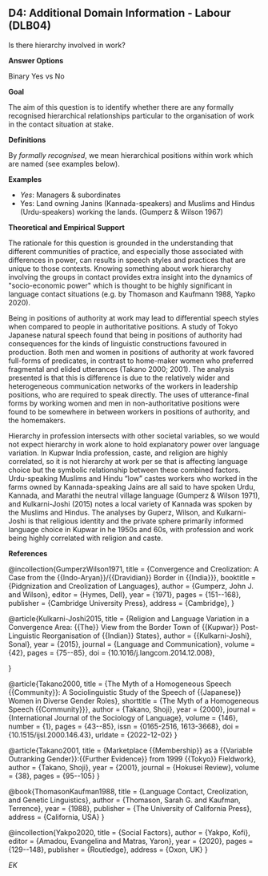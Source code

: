 ## D4: Additional Domain Information - Labour (DLB04)
Is there hierarchy involved in work?

**Answer Options** 

Binary Yes vs No 

**Goal**

The aim of this question is to identify whether there are any formally recognised hierarchical relationships particular to the organisation of work in the contact situation at stake.

**Definitions**

By _formally recognised_, we mean hierarchical positions within work which are named (see examples below).

**Examples**

- _Yes_: Managers & subordinates
- Yes: Land owning Janins (Kannada-speakers) and Muslims and Hindus (Urdu-speakers) working the lands. (Gumperz & Wilson 1967)

**Theoretical and Empirical Support**

The rationale for this question is grounded in the understanding that different communities of practice, and especially those associated with differences in power, can results in speech styles and practices that are unique to those contexts.  Knowing something about work hierarchy involving the groups in contact provides extra insight into the dynamics of "socio-economic power" which is thought to be highly significant in language contact situations (e.g. by Thomason and Kaufmann 1988, Yapko 2020). 

Being in positions of authority at work may lead to differential speech styles when compared to people in authoritative positions. A study of Tokyo Japanese natural speech found that being in positions of authority had consequences for the kinds of linguistic constructions favoured in production. Both men and women in positions of authority at work favored full-forms of predicates, in contrast to home-maker women who preferred fragmental and elided utterances (Takano 2000; 2001). The analysis presented is that this is difference is due to the relatively wider and heterogeneous communication networks of the workers in leadership positions, who are required to speak directly. The uses of utterance-final forms by working women and men in non-authoritative positions were found to be somewhere in between workers in positions of authority, and the homemakers.

Hierarchy in profession intersects with other societal variables, so we would not expect hierarchy in work alone to hold explanatory power over language variation. In Kupwar India profession, caste, and religion are highly correlated, so it is not hierarchy at work per se that is affecting language choice but the symbolic relationship between these combined factors. Urdu-speaking Muslims and Hindu “low” castes workers who worked in the farms owned by Kannada-speaking Jains are all said to have spoken Urdu, Kannada, and Marathi the neutral village language (Gumperz & Wilson 1971), and Kulkarni-Joshi (2015) notes a local variety of Kannada was spoken by the Muslims and Hindus. The analyses by Guperz, Wilson, and Kulkarni-Joshi is that religious identity and the private sphere primarily informed language choice in Kupwar in he 1950s and 60s, with profession and work being highly correlated with religion and caste.

**References**

@incollection{GumperzWilson1971,
  title = {Convergence and Creolization: A Case from the {{Indo-Aryan}}/{{Dravidian}} Border in {{India}}},
  booktitle = {Pidgnization and Creolization of Languages},
  author = {Gumperz, John J. and Wilson},
  editor = {Hymes, Dell},
  year = {1971},
  pages = {151--168},
  publisher = {Cambridge University Press},
  address = {Cambridge},
}

@article{Kulkarni-Joshi2015,
  title = {Religion and Language Variation in a Convergence Area: {{The}} View from the Border Town of {{Kupwar}} Post-Linguistic Reorganisation of {{Indian}} States},
  author = {{Kulkarni-Joshi}, Sonal},
  year = {2015},
  journal = {Language and Communication},
  volume = {42},
  pages = {75--85},
  doi = {10.1016/j.langcom.2014.12.008},
 
}

@article{Takano2000,
  title = {The Myth of a Homogeneous Speech {{Community}}: A Sociolinguistic Study of the Speech of {{Japanese}} Women in Diverse Gender Roles},
  shorttitle = {The Myth of a Homogeneous Speech {{Community}}},
  author = {Takano, Shoji},
  year = {2000},
  journal = {International Journal of the Sociology of Language},
  volume = {146},
  number = {1},
  pages = {43--85},
  issn = {0165-2516, 1613-3668},
  doi = {10.1515/ijsl.2000.146.43},
  urldate = {2022-12-02}
}

@article{Takano2001,
  title = {Marketplace {{Membership}} as a {{Variable Outranking Gender}}:{{Further Evidence}} from 1999 {{Tokyo}} Fieldwork},
  author = {Takano, Shoji},
  year = {2001},
  journal = {Hokusei Review},
  volume = {38},
  pages = {95--105}
}

@book{ThomasonKaufman1988,
  title = {Language Contact, Creolization, and Genetic Linguistics},
  author = {Thomason, Sarah G. and Kaufman, Terrence},
  year = {1988},
  publisher = {The University of California Press},
  address = {California, USA}
}

@incollection{Yakpo2020,
  title = {Social Factors},
  author = {Yakpo, Kofi},
  editor = {Amadou, Evangelina and Matras, Yaron},
  year = {2020},
  pages = {129--148},
  publisher = {Routledge},
  address = {Oxon, UK}
}

*EK*
